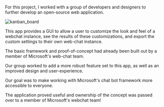 For this project, I worked with a group of developers and designers to further develop an open-source web application.

![kanban_board](/images/portfolio/images/webchat_kanban.jpg)

This app provides a GUI to allow a user to customize the look and feel of a webchat instance, see the results of these customizations, and export the custom settings to their own web-chat instance.

The basic framework and proof-of-concept had already been built out by a member of Microsoft's web-chat team.

Our group worked to add a more robust feature set to this app, as well as an improved design and user-experience.

Our goal was to make working with Microsoft's chat bot framework more accessible to everyone.

The application proved useful and ownership of the concept was passed over to a member of Microsoft's webchat team!
